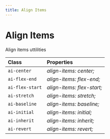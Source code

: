 ```yaml
---
title: Align Items
---
```


# Align Items

Align items uttilities

| Class           | Properties                 |
| :-------------- | :------------------------- |
| `ai-center`     | _align-items: center;_     |
| `ai-flex-end`   | _align-items: flex-end;_   |
| `ai-flex-start` | _align-items: flex-start;_ |
| `ai-stretch`    | _align-items: stretch;_    |
| `ai-baseline`   | _align-items: baseline;_   |
| `ai-initial`    | _align-items: initial;_    |
| `ai-inherit`    | _align-items: inherit;_    |
| `ai-revert`     | _align-items: revert;_     |
